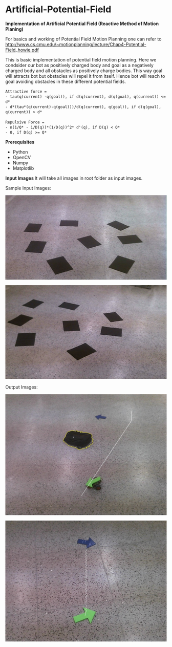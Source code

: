 # Artificial-Potential-Field
<b>Implementation of Artificial Potential Field (Reactive Method of Motion Planing) </b>

For basics and working of Potential Field Motion Planning one can refer to http://www.cs.cmu.edu/~motionplanning/lecture/Chap4-Potential-Field_howie.pdf

This is basic implementation of potential field motion planning. Here we condsider our bot as positively charged body and goal as a negatively charged body and all obstacles as positively charge bodies. 
This way goal will attracts bot but obstacles will repel it from itself. Hence bot will reach to goal avoiding obstacles in these different potential fields.

```
Attractive force = 
- tau(q(current) -q(goal)), if d(q(current), d(q(goal), q(current)) <= d*
- d*(tau*(q(current)-q(goal)))/d(q(current), q(goal)), if d(q(goal), q(current)) > d*

Repulsive Force =
- n(1/Q* - 1/D(q))*(1/D(q))^2* d'(q), if D(q) < Q*
- 0, if D(q) >= Q*
```

<b> Prerequisites</b>
- Python
- OpenCV
- Numpy
- Matplotlib

<b> Input Images </b>
It will take all images in root folder as input images.

Sample Input Images:

![Alt text](1.jpg?raw=true "Sample Image")

![Alt text](2.jpg?raw=true "Sample Image")

Output Images:

![Alt text](output/1.jpg?raw=true "Sample Image")

![Alt text](output/2.jpg?raw=true "Sample Image")

